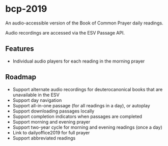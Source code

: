 # bcp-2019

An audio-accessible version of the Book of Common Prayer daily readings.

Audio recordings are accessed via the ESV Passage API.

## Features

- Individual audio players for each reading in the morning prayer

## Roadmap

- Support alternate audio recordings for deuterocanonical books that are unavailable in the ESV
- Support day navigation
- Support all-in-one passage (for all readings in a day), or autoplay
- Support downloading passages locally
- Support completion indicators when passages are completed
- Support morning and evening prayer
- Support two-year cycle for morning and evening readings (once a day)
- Link to dailyoffice2019 for full prayer
- Support abbreviated readings